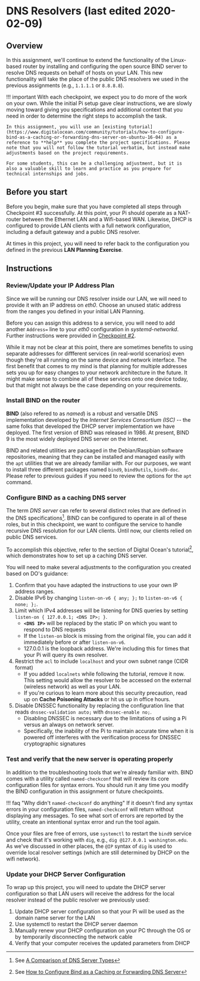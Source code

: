 # DNS Resolvers (last edited 2020-02-09)
## Overview
In this assignment, we'll continue to extend the functionality of the Linux-based router by installing and configuring the open source BIND server to resolve DNS requests on behalf of hosts on your LAN. This new functionality will take the place of the public DNS resolvers we used in the previous assignments (e.g., `1.1.1.1` or `8.8.8.8`).

!!! important
    With each checkpoint, we expect you to do more of the work on your own. While the initial Pi setup gave clear instructions, we are slowly moving toward giving you specifications and additional context that you need in order to determine the right steps to accomplish the task.

    In this assignment, you will use an [existing tutorial](https://www.digitalocean.com/community/tutorials/how-to-configure-bind-as-a-caching-or-forwarding-dns-server-on-ubuntu-16-04) as a reference to **help** you complete the project specifications. Please note that you will not follow the tutorial verbatim, but instead make adjustments based on the project requirements.

    For some students, this can be a challenging adjustment, but it is also a valuable skill to learn and practice as you prepare for technical internships and jobs.

## Before you start
Before you begin, make sure that you have completed all steps through Checkpoint #3 successfully. At this point, your Pi should operate as a NAT-router between the Ethernet LAN and a Wifi-based WAN. Likewise, DHCP is configured to provide LAN clients with a full network configuration, including a default gateway and a public DNS resolver.

At times in this project, you will need to refer back to the configuration you defined in the previous **LAN Planning Exercise**. 

## Instructions

### Review/Update your IP Address Plan
Since we will be running our DNS resolver inside our LAN, we will need to provide it with an IP address on *eth0*. Choose an unused static address from the ranges you defined in your initial LAN Planning. 

Before you can assign this address to a service, you will need to add another `Address=` line to your *eth0* configuration in *systemd-networkd*. Further instructions were provided in [Checkpoint #2](../dhcp-setup/#configure-static-addresses-for-your-raspberry-pi).

While it may not be clear at this point, there are sometimes benefits to using separate addresses for diffferent services (in real-world scenarios) even though they're all running on the same device and network interface. The first benefit that comes to my mind is that planning for multiple addresses sets you up for easy changes to your network architecture in the future. It might make sense to combine all of these services onto one device today, but that might not always be the case depending on your requirements.

### Install BIND on the router
**BIND** (also refered to as *named*) is a robust and versatile DNS implementation developed by the *Internet Services Consortium (ISC)* -- the same folks that developed the DHCP server implementation we have deployed. The first version of BIND was released in 1986. At present, BIND 9 is the most widely deployed DNS server on the Internet.

BIND and related utilities are packaged in the Debian/Raspbian software repositories, meaning that they can be installed and managed easily with the `apt` utilities that we are already familiar with. For our purposes, we want to install three different packages named `bind9`, `bind9utils`, `bind9-doc`. Please refer to previous guides if you need to review the options for the `apt` command.

### Configure BIND as a caching DNS server
The term _DNS server_ can refer to several distinct roles that are defined in the DNS specifications[^server-types]. BIND can be configured to operate in all of these roles, but in this checkpoint, we want to configure the service to handle recursive DNS resolution for our LAN clients. Until now, our clients relied on public DNS services. 

[^server-types]: See [A Comparison of DNS Server Types](https://www.digitalocean.com/community/tutorials/a-comparison-of-dns-server-types-how-to-choose-the-right-dns-configuration)

To accomplish this objective, refer to the section of Digital Ocean's tutorial[^tutorial], which demonstrates how to set up a caching DNS server.

[^tutorial]: See [How to Configure Bind as a Caching or Forwarding DNS Server](https://www.digitalocean.com/community/tutorials/how-to-configure-bind-as-a-caching-or-forwarding-dns-server-on-ubuntu-16-04)

You will need to make several adjustments to the configuration you created based on DO's guidance:

1. Confirm that you have adapted the instructions to use your own IP address ranges.
1. Disable IPv6 by changing `listen-on-v6 { any; };` to `listen-on-v6 { none; };`.
1. Limit which IPv4 addresses will be listening for DNS queries by setting `listen-on { 127.0.0.1; <DNS IP>; }`.
    * **`<DNS IP>`** will be replaced by the static IP on which you want to respond to DNS requests
    * If the `listen-on` block is missing from the original file, you can add it immediately before or after `listen-on-v6`.
    * 127.0.0.1 is the loopback address. We're including this for times that your Pi will query its own resolver.
1. Restrict the `acl` to include `localhost` and your own subnet range (CIDR format)
    * If you added `localnets` while following the tutorial, remove it now. This setting would allow the resolver to be accessed on the external (wireless network) as well as your LAN.
    * If you're curious to learn more about this security precaution, read up on **Cache Poisoning Attacks** or hit us up in office hours.
1. Disable DNSSEC functionality by replacing the configuration line that reads `dnssec-validation auto;` with `dnssec-enable no;`.
    * Disabling DNSSEC is necessary due to the limitations of using a Pi versus an always on network server.
    * Specifically, the inability of the Pi to maintain accurate time when it is powered off interferes with the verification process for DNSSEC cryptographic signatures

### Test and verify that the new server is operating properly
In addition to the troubleshooting tools that we're already familiar with. BIND comes with a utility called `named-checkconf` that will review its core configuration files for syntax errors. You should run it any time you modify the BIND configuration in this assignment or future checkpoints.

!!! faq "Why didn't `named-checkconf` do anything"
    If it doesn't find any syntax errors in your configuration files, `named-checkconf` will return without displaying any messages. To see what sort of errors are reported by the utility, create an intentional syntax error and run the tool again.

Once your files are free of errors, use `systemctl` to restart the `bind9` service and check that it's working with `dig`, e.g., `dig @127.0.0.1 washington.edu`. As we've discussed in other places, the `@IP` syntax of `dig` is used to override local resolver settings (which are still determined by DHCP on the wifi network).

### Update your DHCP Server Configuration

To wrap up this project, you will need to update the DHCP server configuration so that LAN users will receive the address for the local resolver instead of the public resolver we previously used:

1. Update DHCP server configuration so that your Pi will be used as the domain name server for the LAN
1. Use systemctl to restart the DHCP server daemon
1. Manually renew your DHCP configuration on your PC through the OS or by temporarily disconnecting the network cable 
1. Verify that your computer receives the updated parameters from DHCP




